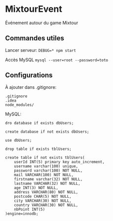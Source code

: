 # MixtourEvent

Événement autour du game Mixtour

## Commandes utiles
Lancer serveur:  `DEBUG=* npm start`

Accès MySQL `mysql --user=root --password=toto`


## Configurations
À ajouter dans .gitignore: 
```
.gitignore
.idea
node_modules/
```

MySQL:
```
dro database if exists dbUsers;

create database if not exists dbUsers;

use dbUsers;

drop table if exists tblUsers;

create table if not exists tblUsers(
   	userId INT(5) primary key auto_increment,
   	username varchar(100) unique,
   	password varchar(100) NOT NULL,
   	mail VARCHAR(100) NOT NULL,
   	firstname varchar(32) NOT NULL,
	lastname VARCHAR(32) NOT NULL,
    age INT(3) NOT NULL,
    address VARCHAR(80) NOT NULL,
    postcode CHAR(5) NOT NULL,
    city VARCHAR(30) NOT NULL,
    country VARCHAR(30) NOT NULL,
    nbPoint INT(5) 
)engine=innodb;
```